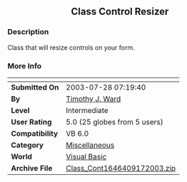 ﻿<div align="center">

## Class Control Resizer


</div>

### Description

Class that will resize controls on your form.
 
### More Info
 


<span>             |<span>
---                |---
**Submitted On**   |2003-07-28 07:19:40
**By**             |[Timothy J\. Ward](https://github.com/Planet-Source-Code/PSCIndex/blob/master/ByAuthor/timothy-j-ward.md)
**Level**          |Intermediate
**User Rating**    |5.0 (25 globes from 5 users)
**Compatibility**  |VB 6\.0
**Category**       |[Miscellaneous](https://github.com/Planet-Source-Code/PSCIndex/blob/master/ByCategory/miscellaneous__1-1.md)
**World**          |[Visual Basic](https://github.com/Planet-Source-Code/PSCIndex/blob/master/ByWorld/visual-basic.md)
**Archive File**   |[Class\_Cont1646409172003\.zip](https://github.com/Planet-Source-Code/timothy-j-ward-class-control-resizer__1-48576/archive/master.zip)








